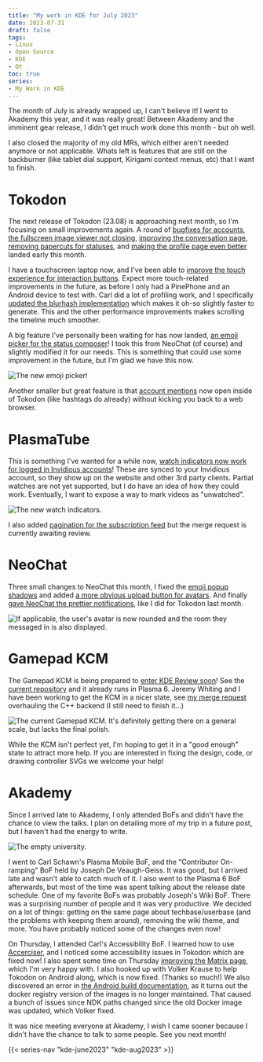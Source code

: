 ```yaml
---
title: "My work in KDE for July 2023"
date: 2023-07-31
draft: false
tags:
- Linux
- Open Source
- KDE
- Qt
toc: true
series:
- My Work in KDE
---
```


The month of July is already wrapped up, I can't believe it! I went to Akademy this year, and it was really great! Between Akademy and the imminent gear release, I didn't get much work done this month - but oh well.

I also closed the majority of my old MRs, which either aren't needed anymore or
not applicable. Whats left is features that are still on the backburner (like tablet dial support,
Kirigami context menus, etc) that I want to finish.

# Tokodon

The next release of Tokodon (23.08) is approaching next month, so I'm focusing on small improvements again. A round of [bugfixes for accounts](https://invent.kde.org/network/tokodon/-/merge_requests/283), [the fullscreen image viewer not closing](https://invent.kde.org/network/tokodon/-/merge_requests/284), [improving the conversation page](https://invent.kde.org/network/tokodon/-/merge_requests/285), [removing papercuts for statuses](https://invent.kde.org/network/tokodon/-/merge_requests/286), and [making the profile page even better](https://invent.kde.org/network/tokodon/-/merge_requests/287) landed early this month.

I have a touchscreen laptop now, and I've been able to [improve the touch experience for interaction buttons](https://invent.kde.org/network/tokodon/-/merge_requests/291). Expect more touch-related improvements in the future, as before I only had a PinePhone and an Android device to test with. Carl did a lot of profiling work, and I specifically [updated the blurhash implementation](https://invent.kde.org/network/tokodon/-/merge_requests/294) which makes it oh-so slightly faster to generate. This and the other performance improvements makes scrolling the timeline much smoother.

A big feature I've personally been waiting for has now landed, [an emoji picker for the status composer](https://invent.kde.org/network/tokodon/-/merge_requests/304)! I took this from NeoChat (of course) and slightly modified it for our needs. This is something that could use some improvement in the future, but I'm glad we have this now.

![The new emoji picker!](emoji-picker.webp)

Another smaller but great feature is that [account mentions](https://invent.kde.org/network/tokodon/-/merge_requests/308) now open inside of Tokodon (like hashtags do already) without kicking you back to a web browser.

# PlasmaTube

This is something I've wanted for a while now, [watch indicators now work for
logged in Invidious accounts](https://invent.kde.org/multimedia/plasmatube/-/merge_requests/54)! These are synced to your Invidious account,
so they show up on the website and other 3rd party clients. Partial watches are not yet supported, but I do have an idea of how they could work. Eventually, I want to expose a
way to mark videos as "unwatched".

![The new watch indicators.](watch-indicators.webp)

I also added [pagination for the subscription feed](https://invent.kde.org/multimedia/plasmatube/-/merge_requests/52) but the merge request is currently awaiting review.

# NeoChat

Three small changes to NeoChat this month, I fixed the [emoji popup shadows](https://invent.kde.org/network/neochat/-/merge_requests/1101) and added [a more obvious upload button for avatars](https://invent.kde.org/network/neochat/-/merge_requests/1104). And finally [gave NeoChat the
prettier notifications](https://invent.kde.org/network/neochat/-/merge_requests/1103), like I did for Tokodon last month.

![If applicable, the user's avatar is now rounded and the room they messaged in is also displayed.](neochat-notifs.webp)

# Gamepad KCM

The Gamepad KCM is being prepared to [enter KDE Review soon](https://invent.kde.org/redstrate/gamepad-kcm/-/issues/1)! See the [current repository](https://invent.kde.org/redstrate/gamepad-kcm) and it already runs in Plasma 6. Jeremy
Whiting and I have been working to get the KCM in a nicer state, see [my merge request](https://invent.kde.org/redstrate/gamepad-kcm/-/merge_requests/18) overhauling the C++ backend (I still need to finish it...)

![The current Gamepad KCM. It's definitely getting there on a general scale, but lacks the final polish.](gamepad-kcm.webp)

While the KCM isn't perfect yet, I'm hoping to get it in a "good enough" state
to attract more help. If you are interested in fixing the design, code, or drawing
controller SVGs we welcome your help!

# Akademy

Since I arrived late to Akademy, I only attended BoFs and didn't have the chance to
view the talks. I plan on detailing more of my trip in a future post, but I
haven't had the energy to write.

![The empty university.](university.webp)

I went to Carl Schawn's Plasma Mobile BoF, and the "Contributor On-ramping" BoF held by Joseph De Veaugh-Geiss. It was good, but I arrived late and wasn't able to catch much of it. I also went to the Plasma 6 BoF afterwards, but most of the time was spent talking about the release date schedule. One of my favorite BoFs was probably Joseph's Wiki BoF. There was a surprising number of people and it was very productive. We decided on a lot of things: getting on the same page about techbase/userbase (and the problems with keeping them around), removing the wiki theme, and more. You have probably noticed some of the changes even now!

On Thursday, I attended Carl's Accessibility BoF. I learned how to use [Accerciser](https://gitlab.gnome.org/GNOME/accerciser), and I noticed some accessibility issues in Tokodon which are fixed now! I also spent some time on Thursday [improving the Matrix page](https://community.kde.org/Matrix), which I'm very happy with. I also hooked up with Volker Krause to help Tokodon on Android along, which is now fixed. (Thanks so much!) We also discovered an error in [the Android build documentation](https://develop.kde.org/docs/packaging/android/building_applications/), as it turns out the docker registry version of the images is no longer maintained. That caused a bunch of issues since NDK paths changed since the old Docker image was updated, which Volker fixed.

It was nice meeting everyone at Akademy, I wish I came sooner because I didn't have
the chance to talk to some people. See you next month!

{{< series-nav "kde-june2023" "kde-aug2023" >}}
